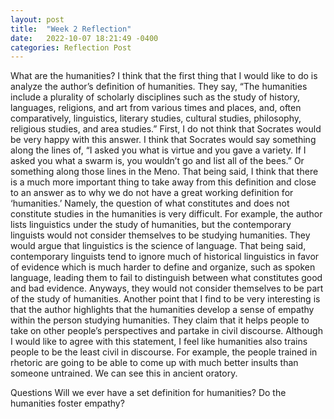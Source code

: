 ```yaml
---
layout: post
title:  "Week 2 Reflection"
date:   2022-10-07 18:21:49 -0400
categories: Reflection Post
---
```

What are the humanities?
	I think that the first thing that I would like to do is analyze the author’s definition of humanities. They say, “The humanities include a plurality of scholarly disciplines such as the study of history, languages, religions, and art from various times and places, and, often comparatively, linguistics, literary studies, cultural studies, philosophy, religious studies, and area studies.” First, I do not think that Socrates would be very happy with this answer. I think that Socrates would say something along the lines of, “I asked you what is virtue and you gave a variety. If I asked you what a swarm is, you wouldn’t go and list all of the bees.” Or something along those lines in the Meno. That being said, I think that there is a much more important thing to take away from this definition and close to an answer as to why we do not have a great working definition for ‘humanities.’ Namely, the question of what constitutes and does not constitute studies in the humanities is very difficult. For example, the author lists linguistics under the study of humanities, but the contemporary linguists would not consider themselves to be studying humanities. They would argue that linguistics is the science of language. That being said, contemporary linguists tend to ignore much of historical linguistics in favor of evidence which is much harder to define and organize, such as spoken language, leading them to fail to distinguish between what constitutes good and bad evidence. Anyways, they would not consider themselves to be part of the study of humanities. 
	Another point that I find to be very interesting is that the author highlights that the humanities develop a sense of empathy within the person studying humanities. They claim that it helps people to take on other people’s perspectives and partake in civil discourse. Although I would like to agree with this statement, I feel like humanities also trains people to be the least civil in discourse. For example, the people trained in rhetoric are going to be able to come up with much better insults than someone untrained. We can see this in ancient oratory.

Questions
	Will we ever have a set definition for humanities?
	Do the humanities foster empathy?

